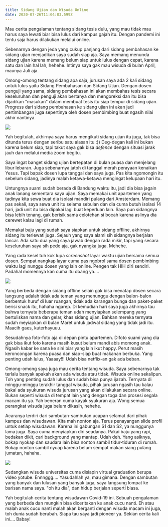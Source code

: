 ```yaml
---
title: Sidang Ujian dan Wisuda Online
date: 2020-07-26T11:04:03.599Z
---
```

Mau cerita pengalaman tentang sidang tesis dulu, yang mau tidak mau harus saya lewati biar bisa lulus dari kampus gajah itu. Dengan pandemi ini tentu saja harus dilakukan melalui online. 

Sebenarnya dengan jeda yang cukup panjang dari sidang pembahasan ke sidang ujian menjadikan saya sudah siap aja. Saya memang menunda sidang ujian karena memang belum siap untuk lulus dengan cepat, karena satu dan lain hal lah, hehehe. Intinya saya gak mau wisuda di bulan April, maunya Juli aja. 

Omong-omong tentang sidang apa saja, jurusan saya ada 2 kali sidang untuk lulus yaitu Sidang Pembahasan dan Sidang Ujian. Dengan dosen penguji yang sama, sidang pembahasan ini akan membahas tesis secara keseluruhan dan penguji akan bertanya dan mengoreksi dan itu bisa dijadikan "masukan" dalam membuat tesis itu siap tempur di sidang ujian. Progress dari sidang pembahasan ke sidang ujian ini akan jadi pertimbangan juga sepertinya oleh dosen pembimbing buat ngasih nilai akhir nantinya.

![](/img/uploads/photo_2020-08-07-12.21.06.jpeg)

Yah begitulah, akhirnya saya harus mengikuti sidang ujian itu juga, tak bisa ditunda terus dengan seribu satu alasan itu :)) Deg-degan kali ini bukan karena belum siap, tapi takut saya gak bisa *defence* dengan situasi jarak jauh dan melalui media zoom begitu. 

Saya ingat banget sidang ujian bertepatan di bulan puasa dan menjelang libur lebaran. Juga sebenarnya jatoh di tanggal merah perayaan kenaikan Yesus. Tapi bapak dosen lupa tanggal dan saya juga. Pas kita ngomongin itu sebelum sidang, jadinya malah ketawa-ketawa mengingat kelupaan hari itu.

Untungnya suami sudah berada di Bandung waktu itu, jadi dia bisa jagain anak lanang sementara saya ujian. Saya memakai unit apartemen yang tadinya kita sewa buat dia isolasi mandiri pulang dari Amsterdam. Memang pas sekali, saya sewa unit itu selama sebulan dan dia cuma butuh isolasi 14 hari, jadi unit itu bisa dipakai lagi buat keperluan lain. Saya pun sidangnya bisa lebih tenang, gak berisik sama celotehan si bocah karena aslinya dia cerewet kalau lagi di rumah. 

Memakai baju yang sudah saya siapkan untuk sidang offline, akhirnya sidang itu terlewati juga. Sejauh yang saya alami sih sidangnya berjalan lancar. Ada satu dua yang saya jawab dengan rada mikir, tapi yang secara keseluruhan saya sih pede aja, gak nyangka juga. Mehehe. 

Yang rada kesel tuh kok lupa *screenshot* layar waktu ujian bersama semua dosen. Sempat nangkap layar cuma pas ngobrol sama dosen pembimbing waktu lagi nunggu dosen yang lain online. Pengen tak HIH diri sendiri. Padahal momennya kan cuma itu doang ya.... 

![](/img/uploads/screen-shot-2020-05-21-at-13.10.42.png)

Yang berbeda dengan sidang offline selain gak bisa menatap dosen secara langsung adalah tidak ada teman yang menunggu dengan balon-balon berbentuk huruf di luar ruangan, tidak ada karangan bunga dan paket-paket berisi snack itu, hahaha ngarep. Di kemudian hari saya juga akhirnya tau bahwa ternyata beberapa teman udah menyiapkan selempang yang bertuliskan nama dan gelar, khas sidang ujian. Bahkan mereka ternyata sudah meyiapkan di bulan Maret untuk jadwal sidang yang tidak jadi itu. Maacih gaes, kuterhayuuu. 

Sesudahnya foto-foto aja di depan pintu apartemen. Difoto suami yang dia gak bisa ikut foto karena masih kusut belum mandi abis momong anak. Ngasih kabar ke sana ke sini biar yang lain ikut happy. Perut masih keroncongan karena puasa dan siap-siap buat makanan berbuka. Yang penting udah lulus, Yaaaay!!! Udah bisa netflix-an gak ada beban. 

Omong-omong saya juga mau cerita tentang wisuda. Saya sebenarnya tak terlalu banyak apakah akan ada wisuda atau tidak. Wisuda online sekalipun. Toh yang penting sudah lulus dan sudah bisa punya ijazah. Ternyata di minggu-minggu terakhir tanggal wisuda, pihak jurusan ngasih tau kalau bakal ada syukuran wisuda jurusan yang akan dilakukan secara online. Bukan seperti wisuda di tempat lain yang dengan toga dan prosesi segala macam itu ya. Yah beneran cuma kayak syukuran aja. Wong semua perangkat wisuda juga belum dikasih, hehehe.

Acaranya terdiri dari sambutan-sambutan ucapan selamat dari pihak kampus dan wisudawan. Kita mah nonton aja. Terus penayangan slide profil untuk setiap wisudawan. Karena ini gabungan S1 dan S2, ya nunggunya lama juga. Saya cuma menyiapkan diri seadanya. Pakai baju yang rapi, bedakan dikit, cari background yang mantap. Udah deh. Yang asiknya, bokap nyokap dan saudara lain bisa nonton sambil tidur-tiduran di rumah. Bokap nonton sambil nyuap karena belum sempat makan siang pulang jumatan, hahaha. 

![](/img/uploads/photo_2020-08-07-11.29.43.jpeg)

Sedangkan wisuda universitas cuma disiapin virtual graduation berupa video yotube. Ennnggg.... Yasudahlah ya, mau gimana. Dengan sambutan yang banyak dan lulusan yang banyak juga, saya langsung lompat ke barisan nama saya. "oh itu dia", dan hidup berjalan seperti biasa. 

Yah begitulah cerita tentang wisudawan Covid-19 ini. Sebuah pengalaman yang berbeda dan mungkin bisa diceritakan ke anak cucu nanti. Eh atau malah anak cucu nanti malah akan berganti dengan wisuda macam ini juga, toh dunia sudah berubah. Siapa tau saya jadi pioneer ya. Sekian cerita kali ini.... Babay!